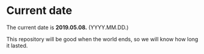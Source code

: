 # Current date

The current date is **2019.05.08.** (YYYY.MM.DD.)

This repository will be good when the world ends, so we will know how long it lasted.